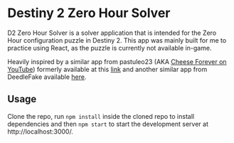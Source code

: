 # Destiny 2 Zero Hour Solver

D2 Zero Hour Solver is a solver application that is intended for the Zero Hour configuration puzzle in Destiny 2. This app was mainly built for me to practice using React, as the puzzle is currently not available in-game. 

Heavily inspired by a similar app from pastuleo23 (AKA [Cheese Forever on YouTube](https://www.youtube.com/c/cheeseforever)) formerly available at this [link](https://fiddle.jshell.net/pastuleo23/xu1snrc0/show) and another similar app from DeedleFake available [here](https://deedlefake.github.io/zero-hour-configuration-solver/). 

## Usage

Clone the repo, run `npm install` inside the cloned repo to install dependencies and then `npm start` to start the development server at http://localhost:3000/.
